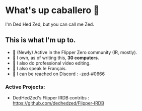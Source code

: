 # What's up caballero 👋
I'm Ded Hed Zed, but you can call me Zed.

## This is what I'm up to.

- :metal: (Newly) Active in the Flipper Zero community (IR, mostly).
- :metal: I own, as of writing this, **30 computers**.
- :metal: I also do professional video editing.
- :metal: I also speak le Français.
- :metal: I can be reached on Discord : -zed-#0666

### Active Projects:
- DedHedZed's Flipper IRDB contribs : https://github.com/dedhedzed/Flipper-IRDB
